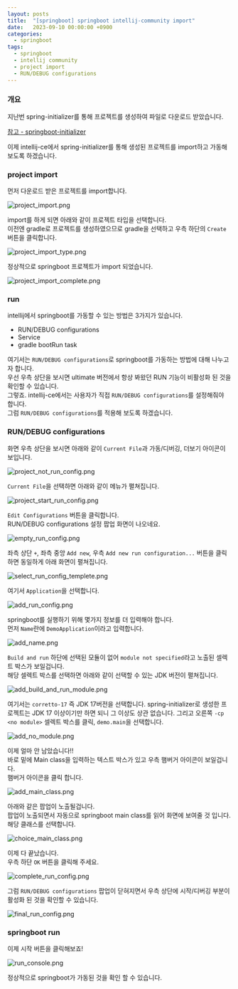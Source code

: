 ```yaml
---
layout: posts 
title:  "[springboot] springboot intellij-community import"
date:   2023-09-10 00:00:00 +0900 
categories: 
  - springboot
tags:
  - springboot
  - intellij community
  - project import
  - RUN/DEBUG configurations
---
```

### 개요
지난번 spring-initializer를 통해 프로젝트를 생성하여 파일로 다운로드 받았습니다.

[참고 - springboot-initializer](/springboot/springboot-initializer/)

이제 intellij-ce에서 spring-initializer를 통해 생성된 프로젝트를 import하고 가동해보도록 하겠습니다.

### project import
먼저 다운로드 받은 프로젝트를 import합니다.

![project_import.png](/assets%2Fimg%2Fspringboot%2Fintellij-ce/import/project_import.png)

import를 하게 되면 아래와 같이 프로젝트 타입을 선택합니다.  
이전엔 gradle로 프로젝트를 생성하였으므로 gradle을 선택하고 우측 하단의 `Create` 버튼을 클릭합니다.

![project_import_type.png](/assets%2Fimg%2Fspringboot%2Fintellij-ce/import/project_import_type.png)

정상적으로 springboot 프로젝트가 import 되었습니다.

![project_import_complete.png](/assets%2Fimg%2Fspringboot%2Fintellij-ce/import/project_import_complete.png)

### run

intellij에서 springboot를 가동할 수 있는 방법은 3가지가 있습니다.
* RUN/DEBUG configurations
* Service
* gradle bootRun task  

여기서는 `RUN/DEBUG configurations`로 springboot를 가동하는 방법에 대해 나누고자 합니다.  
우선 우측 상단을 보시면 ultimate 버전에서 항상 봐왔던 RUN 기능이 비활성화 된 것을 확인할 수 있습니다.    
그렇죠. intellij-ce에서는 사용자가 직접 `RUN/DEBUG configurations`를 설정해줘야 합니다.  
그럼 `RUN/DEBUG configurations`를 적용해 보도록 하겠습니다.  

### RUN/DEBUG configurations
화면 우측 상단을 보시면 아래와 같이 `Current File`과 가동/디버깅, 더보기 아이콘이 보입니다.

![project_not_run_config.png](/assets%2Fimg%2Fspringboot%2Fintellij-ce/import/project_not_run_config.png)

`Current File`을 선택하면 아래와 같이 메뉴가 펼쳐집니다.

![project_start_run_config.png](/assets%2Fimg%2Fspringboot%2Fintellij-ce/import/project_start_run_config.png)  

`Edit Configurations` 버튼을 클릭합니다.  
RUN/DEBUG configurations 설정 팝업 화면이 나오네요.

![empty_run_config.png](/assets%2Fimg%2Fspringboot%2Fintellij-ce/import/empty_run_config.png)  

좌측 상단 `+`, 좌측 중앙 `Add new`, 우측 `Add new run configuration...` 버튼을 클릭하면 동일하게 아래 화면이 펼쳐집니다.  

![select_run_config_templete.png](/assets%2Fimg%2Fspringboot%2Fintellij-ce/import/select_run_config_templete.png)

여기서 `Application`을 선택합니다.

![add_run_config.png](/assets%2Fimg%2Fspringboot%2Fintellij-ce/import/add_run_config.png)

springboot를 실행하기 위해 몇가지 정보를 더 입력해야 합니다.  
먼저 `Name`란에 `DemoApplication`이라고 입력합니다.

![add_name.png](/assets%2Fimg%2Fspringboot%2Fintellij-ce/import/add_name.png)

`Build and run` 하단에 선택된 모듈이 없어 `module not specified`라고 노출된 셀렉트 박스가 보일겁니다.  
해당 셀렉트 박스를 선택하면 아래와 같이 선택할 수 있는 JDK 버전이 펼쳐집니다.

![add_build_and_run_module.png](/assets%2Fimg%2Fspringboot%2Fintellij-ce/import/add_build_and_run_module.png)

여기서는 `corretto-17` 즉 JDK 17버전을 선택합니다.
spring-initializer로 생성한 프로젝트는 JDK 17 이상이기만 하면 되니 그 이상도 상관 없습니다.
그리고 오른쪽 `-cp <no module>` 셀렉트 박스를 클릭, `demo.main`을 선택합니다. 

![add_no_module.png](/assets%2Fimg%2Fspringboot%2Fintellij-ce/import/add_no_module.png)

이제 얼마 안 남았습니다!!  
바로 밑에 Main class을 입력하는 텍스트 박스가 있고 우측 햄버거 아이콘이 보일겁니다.  
햄버거 아이콘을 클릭 합니다.

![add_main_class.png](/assets%2Fimg%2Fspringboot%2Fintellij-ce/import/add_main_class.png)

아래와 같은 팝업이 노출될겁니다.  
팝업이 노출되면서 자동으로 springboot main class를 읽어 화면에 보여줄 것 입니다.  
해당 클래스를 선택합니다.

![choice_main_class.png](/assets%2Fimg%2Fspringboot%2Fintellij-ce/import/choice_main_class.png)

이제 다 끝났습니다.  
우측 하단 `OK` 버튼을 클릭해 주세요.

![complete_run_config.png](/assets%2Fimg%2Fspringboot%2Fintellij-ce/import/complete_run_config.png)

그럼 `RUN/DEBUG configurations` 팝업이 닫혀지면서 우측 상단에 시작/디버깅 부분이 활성화 된 것을 확인할 수 있습니다.

![final_run_config.png](/assets%2Fimg%2Fspringboot%2Fintellij-ce/import/final_run_config.png)

### springboot run

이제 시작 버튼을 클릭해보죠!

![run_console.png](/assets%2Fimg%2Fspringboot%2Fintellij-ce/import/run_console.png)

정상적으로 springboot가 가동된 것을 확인 할 수 있습니다.

